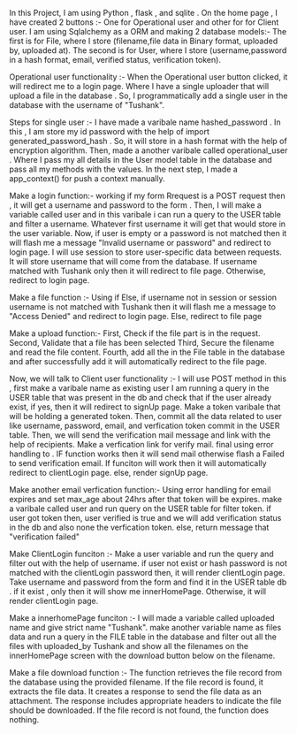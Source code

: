 In this Project, I am using Python , flask , and sqlite . On the home page , I have created 2 buttons :- One for Operational user and other for for Client user.
I am using Sqlalchemy as a ORM and making 2 database models:-
The first is for File, where I store (filename,file data in Binary format, uploaded by, uploaded at). 
The second is for User, where I store (username,password in a hash format, email, verified status, verification token).

Operational user functionality :-
When the Operational user button clicked, it will redirect me to a login page.
Where I have a single uploader that will upload a file in the database . So, I programmatically add a single user in the database with the username of "Tushank".

Steps for single user :-
I have made a varibale name hashed_password . In this , I am store my id password with the help of import generated_password_hash . So, it will store in a hash format with the help of encryption algorithm.
Then, made a another varibale called operational_user . Where I pass my all details in the User model table in the database and pass all my methods with the values.
In the next step, I made a app_context() for push a context manually. 

Make a login function:- working 
if my form Rrequest is a POST request then , it will get a username and password to the form .
Then, I will make a variable called user and in this varibale i can run a query to the USER table and filter a username. Whatever first username it will get that would store in the user variable.
Now, if user is empty or a password is not matched then it will flash me a message "Invalid username or password" and redirect to login page.
I will use session to store user-specific data between requests. It will store username that will come from the database. 
If username matched with Tushank only then it will redirect to file page. Otherwise, redirect to login page.

Make a file function :-
Using if Else, if username not in session or session username is not matched with Tushank then it will flash me a message to "Access Denied" and redirect to login page. 
Else, redirect to file page

Make a upload function:-
First, Check if the file part is in the request.
Second, Validate that a file has been selected
Third, Secure the filename and read the file content.
Fourth, add all the in the File table in the database and after successfully add it will automatically redirect to the file page.

Now, we will talk to Client user functionality :-
I will use POST method in this , first make a varibale name as existing user I am running a query in the USER table that was present in the db and check that if the user already exist, if yes, then it will redirect to signUp page.
Make a token varibale that will be holding a generated token.
Then, commit all the data related to user like username, password, email, and verfication token commit in the USER table.
Then, we will send the verification mail message and link with the help of recipients.
Make a verfication link for verify mail.
final using error handling to . IF function works then it will send mail otherwise flash a Failed to send verification email.
If funciton will work then it will automatically redirect to clientLogin page.
else, render signUp page.

Make another email verfication function:-
Using error handling for email expires and set max_age about 24hrs after that token will be expires.
make a varibale called user and run query on the USER table for filter token.
if user got token then, user verified is true and we will add verification status in the db and also none the verfication token. 
else, return message that "verification failed"

Make ClientLogin funciton :-
Make a user variable and run the query and filter out with the help of username.
if user not exist or hash password is not matched with the clientLogin password then, it will render clientLogin page.
Take username and password from the form and find it in the USER table db . if it exist , only then it will show me innerHomePage.
Otherwise, it will render clientLogin page.

Make a innerhomePage funciton :-
I will made a variable called uploaded name and give strict name "Tushank".
make another variable name as files data and run a query in the FILE table in the database and filter out all the files with uploaded_by Tushank and show all the filenames on the innerHomePage screen with the download button below on the filename.

Make a file download function :-
The function retrieves the file record from the database using the provided filename.
If the file record is found, it extracts the file data.
It creates a response to send the file data as an attachment.
The response includes appropriate headers to indicate the file should be downloaded.
If the file record is not found, the function does nothing.
